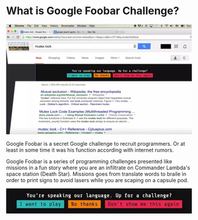 # What is Google Foobar Challenge?

<p align="center">
  <img src="./img/misterious.jpeg" />
</p>

Google Foobar is a secret Google challenge to recruit programmers. Or at least in some time it was his function according with internet rumors.

Google Foobar is a series of programming challenges presented like missions in a fun story where you are an infiltrate on Commander Lambda's space station (Death Star). Missions goes from translate words to braile in order to print signs to avoid lasers while you are scaping on a capsule pod.

<p align="center">
  <img src="./img/play.jpg" />
</p>
